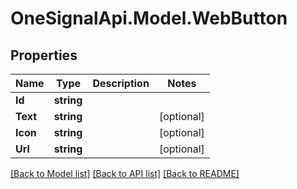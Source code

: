 # OneSignalApi.Model.WebButton

## Properties

Name | Type | Description | Notes
------------ | ------------- | ------------- | -------------
**Id** | **string** |  | 
**Text** | **string** |  | [optional] 
**Icon** | **string** |  | [optional] 
**Url** | **string** |  | [optional] 

[[Back to Model list]](../README.md#documentation-for-models) [[Back to API list]](../README.md#documentation-for-api-endpoints) [[Back to README]](../README.md)

